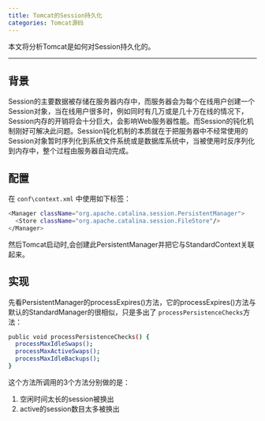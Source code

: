 ```yaml
---
title: Tomcat的Session持久化
categories: Tomcat源码
---
```


本文将分析Tomcat是如何对Session持久化的。

<!--more-->

---

## 背景
Session的主要数据被存储在服务器内存中，而服务器会为每个在线用户创建一个Session对象，当在线用户很多时，例如同时有几万或是几十万在线的情况下，Session内存的开销将会十分巨大，会影响Web服务器性能。而Session的钝化机制刚好可解决此问题。Session钝化机制的本质就在于把服务器中不经常使用的Session对象暂时序列化到系统文件系统或是数据库系统中，当被使用时反序列化到内存中，整个过程由服务器自动完成。 


## 配置

在 `conf\context.xml` 中使用如下标签：
```bash
<Manager className="org.apache.catalina.session.PersistentManager">
  <Store className="org.apache.catalina.session.FileStore"/>
</Manager>
```
然后Tomcat启动时,会创建此PersistentManager并把它与StandardContext关联起来。


## 实现

先看PersistentManager的processExpires()方法，它的processExpires()方法与默认的StandardManager的很相似，只是多出了 `processPersistenceChecks`方法：
```bash
public void processPersistenceChecks() {
  processMaxIdleSwaps();
  processMaxActiveSwaps();
  processMaxIdleBackups();
}
```
这个方法所调用的3个方法分别做的是：
1. 空闲时间太长的session被换出
2. active的session数目太多被换出

